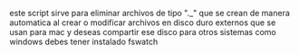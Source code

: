 este script sirve para eliminar archivos de tipo "._" que se crean de manera automatica al crear o modificar archivos en disco duro externos que se usan para mac y deseas compartir ese disco para otros sistemas como windows
debes tener instalado 
fswatch
